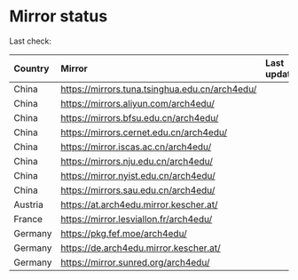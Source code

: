 <script src="./time.js"></script>
# Mirror status
Last check: <script type="text/javascript">localize(1732861971.7609427);</script>

|Country|Mirror|Last update|
|:------|:-----|:----------|
|China|https://mirrors.tuna.tsinghua.edu.cn/arch4edu/|<script type="text/javascript">localize(1732819402);</script>|
|China|https://mirrors.aliyun.com/arch4edu/|<script type="text/javascript">localize(1732819402);</script>|
|China|https://mirrors.bfsu.edu.cn/arch4edu/|<script type="text/javascript">localize(1732819402);</script>|
|China|https://mirrors.cernet.edu.cn/arch4edu/|<script type="text/javascript">localize(1732819402);</script>|
|China|https://mirror.iscas.ac.cn/arch4edu/|<script type="text/javascript">localize(1732819402);</script>|
|China|https://mirrors.nju.edu.cn/arch4edu/|<script type="text/javascript">localize(1732776339);</script>|
|China|https://mirror.nyist.edu.cn/arch4edu/|<script type="text/javascript">localize(1732819402);</script>|
|China|https://mirrors.sau.edu.cn/arch4edu/|<script type="text/javascript">localize(1731653531);</script>|
|Austria|https://at.arch4edu.mirror.kescher.at/|<script type="text/javascript">localize(1732819402);</script>|
|France|https://mirror.lesviallon.fr/arch4edu/|<script type="text/javascript">localize(1732819402);</script>|
|Germany|https://pkg.fef.moe/arch4edu/|<script type="text/javascript">localize(1732819402);</script>|
|Germany|https://de.arch4edu.mirror.kescher.at/|<script type="text/javascript">localize(1732819402);</script>|
|Germany|https://mirror.sunred.org/arch4edu/|<script type="text/javascript">localize(1732819402);</script>|

<script src="./tablefilter/tablefilter.js"></script>
<script src="./table.js"></script>